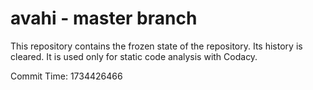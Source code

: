 # avahi - master branch

This repository contains the frozen state of the repository.
Its history is cleared. It is used only for static code
analysis with Codacy.

Commit Time: 1734426466
